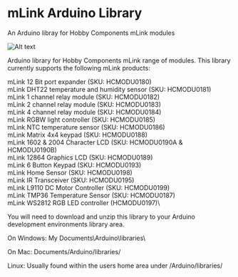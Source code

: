 
# mLink Arduino Library
An Arduino libray for Hobby Components mLink modules

![Alt text](https://hobbycomponents.com/images/forum/mLink/HCMODU0193_4_1024.jpg "mLink_example")


Arduino library for Hobby Components mLink range of modules. This library currently supports the following mLink products:

mLink 12 Bit port expander (SKU: HCMODU0180)\
mLink DHT22 temperature and humidity sensor (SKU: HCMODU0181)\
mLink 1 channel relay module (SKU: HCMODU0182)\
mLink 2 channel relay module (SKU: HCMODU0183)\
mLink 4 channel relay module (SKU: HCMODU0184)\
mLink RGBW light controller (SKU: HCMODU0185)\
mLink NTC temperature sensor (SKU: HCMODU0186)\
mLink Matrix 4x4 keypad (SKU: HCMODU0188)\
mLink 1602 & 2004 Character LCD (SKU: HCMODU0190A & HCMODU0190B)\
mLink 12864 Graphics LCD (SKU: HCMODU0189)\
mLink 6 Button Keypad (SKU: HCMODU0193)\
mLink Home Sensor (SKU: HCMODU0198)\
mLink IR Transceiver (SKU: HCMODU0195)\
mLink L9110 DC Motor Controller (SKU: HCMODU0199)\
mLink TMP36 Temperature Sensor (SKU: HCMODU0187)\
mLink WS2812 RGB LED controller (HCMODU0197)\


You will need to download and unzip this library to your Arduino development environments library area.

On Windows:
My Documents\Arduino\libraries\

On Mac:
Documents/Arduino/libraries/

Linux:
Usually found within the users home area under /Arduino/libraries/
